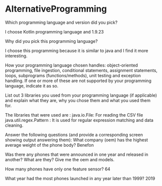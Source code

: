 # AlternativeProgramming


Which programming language and version did you pick?

I choose Kotlin programming language and 1.9.23

Why did you pick this programming language?

I choose this programming because it is similar to java and I find it more interesting.

How your programming language chosen handles: object-oriented programming, file ingestion, 
conditional statements, assignment statements, loops, subprograms (functions/methods),
unit testing and exception handling. If one or more of these are not supported by your programming 
language, indicate it as so.

List out 3 libraries you used from your programming language (if applicable) and
explain what they are, why you chose them and what you used them for.

The libraries that were used are :
java.io.File: For reading the CSV file
java.util.regex.Pattern : It is used for regular expression matching and data cleaning.




Answer the following questions (and provide a corresponding screen showing output answering them):
What company (oem) has the highest average weight of the phone body?
Benefon

Was there any phones that were announced in one year and released in another? What are they? 
Give me the oem and models.

How many phones have only one feature sensor?
64

What year had the most phones launched in any year later than 1999? 
2019
  